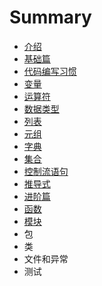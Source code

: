 # Summary

* [介绍](README.md)
* [基础篇](chapter1.md)
* [代码编写习惯](代码编写习惯.md)
* [变量](变量.md)
* [运算符](运算符.md)
* [数据类型](数据类型.md)
* [列表](列表.md)
* [元组](元组.md)
* [字典](字典.md)
* [集合](集合.md)
* [控制流语句](控制流语句.md)
* [推导式](推导式.md)
* [进阶篇](进阶篇.md)
* [函数](函数.md)
* [模块](模块.md)
* 包
* 类
* 文件和异常
* 测试

